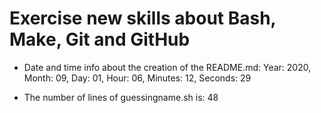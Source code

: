 # Exercise new skills about Bash, Make, Git and GitHub
- Date and time info about the creation of the README.md: 
Year: 2020, Month: 09, Day: 01, Hour: 06, Minutes: 12, Seconds: 29

- The number of lines of guessingname.sh is: 
48

